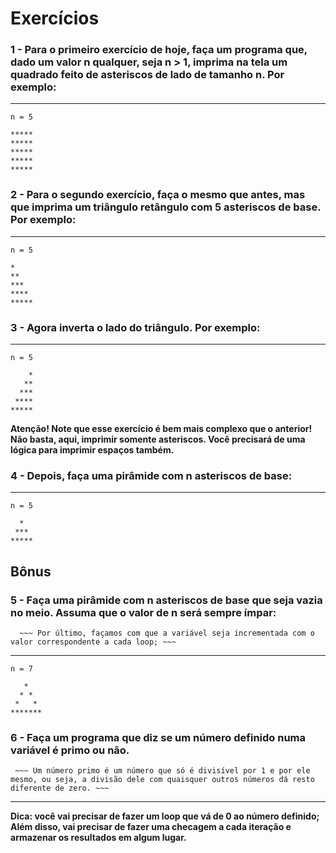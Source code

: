 # Exercícios

### 1 - Para o primeiro exercício de hoje, faça um programa que, dado um valor n qualquer, seja n > 1, imprima na tela um quadrado feito de asteriscos de lado de tamanho n. Por exemplo: ###
---
```
n = 5

*****
*****
*****
*****
*****
```
### 2 - Para o segundo exercício, faça o mesmo que antes, mas que imprima um triângulo retângulo com 5 asteriscos de base. Por exemplo: ###
---
```
n = 5

*
**
***
****
*****
```
### 3 - Agora inverta o lado do triângulo. Por exemplo: ###
---
```
n = 5

    *
   **
  ***
 ****
*****
```
__**Atenção! Note que esse exercício é bem mais complexo que o anterior! Não basta, aqui, imprimir somente asteriscos. Você precisará de uma lógica para imprimir espaços também.**__
### 4 - Depois, faça uma pirâmide com n asteriscos de base: ###
---
```
n = 5

  *
 ***
*****
```
## Bônus

### 5 - Faça uma pirâmide com n asteriscos de base que seja vazia no meio. Assuma que o valor de n será sempre ímpar: ###
      ~~~ Por último, façamos com que a variável seja incrementada com o valor correspondente a cada loop; ~~~
---
```
n = 7

   *
  * *
 *   *
*******
```
### 6 - Faça um programa que diz se um número definido numa variável é primo ou não. ###
     ~~~ Um número primo é um número que só é divisível por 1 e por ele mesmo, ou seja, a divisão dele com quaisquer outros números dá resto diferente de zero. ~~~
---

__**Dica: você vai precisar de fazer um loop que vá de 0 ao número definido; Além disso, vai precisar de fazer uma checagem a cada iteração e armazenar os resultados em algum lugar.**__
